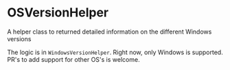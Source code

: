 # OSVersionHelper

A helper class to returned detailed information on the different Windows versions

The logic is in `WindowsVersionHelper`. Right now, only Windows is supported. PR's to add
support for other OS's is welcome.

